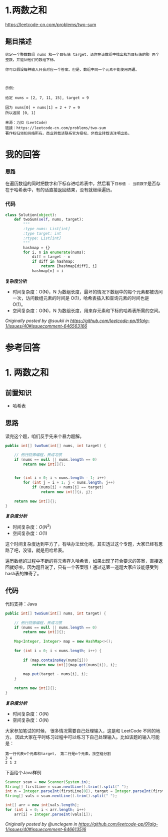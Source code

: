 # 1.两数之和

https://leetcode-cn.com/problems/two-sum

## 题目描述

```
给定一个整数数组 nums 和一个目标值 target，请你在该数组中找出和为目标值的那 两个 整数，并返回他们的数组下标。

你可以假设每种输入只会对应一个答案。但是，数组中同一个元素不能使用两遍。

 

示例:

给定 nums = [2, 7, 11, 15], target = 9

因为 nums[0] + nums[1] = 2 + 7 = 9
所以返回 [0, 1]

来源：力扣（LeetCode）
链接：https://leetcode-cn.com/problems/two-sum
著作权归领扣网络所有。商业转载请联系官方授权，非商业转载请注明出处。
```

# 我的回答

### 思路

在遍历数组的同时把数字和下标存进哈希表中，然后看下`目标值 - 当前数字`是否存在于哈希表中，有的话直接返回结果，没有就继续遍历。

### 代码

```py
class Solution(object):
    def twoSum(self, nums, target):
        """
        :type nums: List[int]
        :type target: int
        :rtype: List[int]
        """
        hashmap = {}
        for i, n in enumerate(nums):
            diff = target - n
            if diff in hashmap:
                return [hashmap[diff], i]
            hashmap[n] = i
```

**复杂度分析**

- 时间复杂度：O(N)，N 为数组长度，最坏的情况下数组中的每个元素都被访问一次，访问数组元素的时间是 O(1)，哈希表插入和查询元素的时间也是 O(1)。
- 空间复杂度：O(N)，N 为数组长度，用来存元素和下标的哈希表所需的空间。

_Originally posted by @suukii in https://github.com/leetcode-pp/91alg-1/issues/40#issuecomment-646563166_

# 参考回答

# 1. 两数之和
 
 ## 前置知识
 
 - 哈希表
 
 ## 思路

读完这个题，咱们反手先来个暴力题解。

```java
public int[] twoSum(int[] nums, int target) {

    // 例行防御编程，养成习惯
    if (nums == null || nums.length == 0)
        return new int[]{};

    
    for (int i = 0; i < nums.length - 1; i++)
        for (int j = i + 1; j < nums.length; j++)
            if (nums[i] + nums[j] == target)
                return new int[]{i, j};
    
    return new int[]{};
}
```

***复杂度分析***
- 时间复杂度：$O(N ^ 2)$
- 空间复杂度：$O(1)$

这个时间复杂度达到平方了，有啥办法优化呢，其实透过这个专题，大家已经有思路了吧，没错，就是用哈希表。

遍历数组的过程中不断的将元素存入哈希表，如果出现了符合要求的答案，直接返回就好啦。因为题目说了，只有一个答案哦！通过这第一道题大家应该能感受到hash表的神奇了。


## 代码

代码支持：Java

```java
public int[] twoSum(int[] nums, int target) {
        
    // 例行防御编程，养成习惯
    if (nums == null || nums.length == 0)
        return new int[]{};
		
    Map<Integer, Integer> map = new HashMap<>();
    
    for (int i = 0; i < nums.length; i++) {
        
        if (map.containsKey(nums[i]))
            return new int[]{map.get(nums[i]), i};
        
        map.put(target - nums[i], i);
    }
		    
    return new int[]{};
}
```

***复杂度分析***
- 时间复杂度：$O(N)$
- 空间复杂度：$O(N)$

大家参加笔试的时候， 很多情况需要自己处理输入，这是和 LeetCode 不同的地方。 因此大家在平时练习过程中可以练习下自己处理输入。比如该题的输入可能是：

```
第一行代表n个元素和target， 第二行是n个元素，按空格分割
3 4
2 1 2
```
下面给个Java样例
``` java
Scanner scan = new Scanner(System.in);
String[] firstLine = scan.nextLine().trim().split(" ");
int n = Integer.parseInt(firstLine[0]), target = Integer.parseInt(firstLine[1]);
String[] vals = scan.nextLine().trim().split(" ");

int[] arr = new int[vals.length];
for (int i = 0; i < arr.length; i++)
    arr[i] = Integer.parseInt(vals[i]);
```

_Originally posted by @unclegem in https://github.com/leetcode-pp/91alg-1/issues/40#issuecomment-646613516_